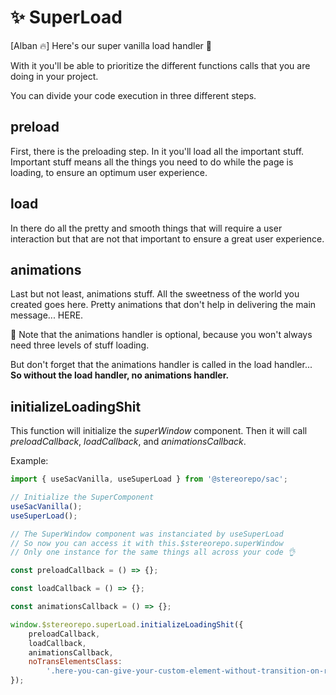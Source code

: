 # ✨ SuperLoad

[Alban 🔥] Here's our super vanilla load handler 💪

With it you'll be able to prioritize the different functions calls that you are doing in your project.

You can divide your code execution in three different steps.

## preload

First, there is the preloading step. In it you'll load all the important stuff. Important stuff means all the things you need to do while the page is loading, to ensure an optimum user experience.

## load

In there do all the pretty and smooth things that will require a user interaction but that are not that important to ensure a great user experience.

## animations

Last but not least, animations stuff. All the sweetness of the world you created goes here. Pretty animations that don't help in delivering the main message... HERE.

🚨 Note that the animations handler is optional, because you won't always need three levels of stuff loading.

But don't forget that the animations handler is called in the load handler... **So without the load handler, no animations handler.**

## initializeLoadingShit

This function will initialize the _superWindow_ component. Then it will call _preloadCallback_, _loadCallback_, and _animationsCallback_.

Example:

```js
import { useSacVanilla, useSuperLoad } from '@stereorepo/sac';

// Initialize the SuperComponent
useSacVanilla();
useSuperLoad();

// The SuperWindow component was instanciated by useSuperLoad
// So now you can access it with this.$stereorepo.superWindow
// Only one instance for the same things all across your code 👌

const preloadCallback = () => {};

const loadCallback = () => {};

const animationsCallback = () => {};

window.$stereorepo.superLoad.initializeLoadingShit({
    preloadCallback,
    loadCallback,
    animationsCallback,
    noTransElementsClass:
        '.here-you-can-give-your-custom-element-without-transition-on-resize-class',
});
```
